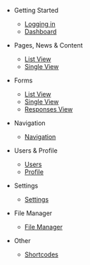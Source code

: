 * Getting Started

    * [Logging in](/getting-started/login.md)
    * [Dashboard](/getting-started/dashboard.md)

* Pages, News & Content

    * [List View](/content/list.md)
    * [Single View](/content/single.md)

* Forms

    * [List View](/forms/list.md)
    * [Single View](/forms/single.md)
    * [Responses View](/forms/responses.md)

* Navigation

    * [Navigation](/navigation.md)

* Users & Profile

    * [Users](/users-and-profile/users.md)
    * [Profile](/users-and-profile/profile.md)

* Settings

    * [Settings](/settings.md)

* File Manager

    * [File Manager](/file-manager.md)

* Other

    * [Shortcodes](/other/shortcodes.md)